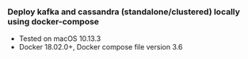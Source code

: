 ### Deploy kafka and cassandra (standalone/clustered) locally using docker-compose
  -  Tested on macOS 10.13.3
  -  Docker 18.02.0+, Docker compose file version 3.6
